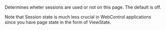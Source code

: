 ﻿Determines wheter sessions are used or not on this page. The default is off.

Note that Session state is much less crucial in WebControl applications since you  have page state in the form of ViewState.